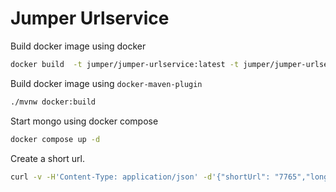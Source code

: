 # Jumper Urlservice

Build docker image using docker

```bash
docker build  -t jumper/jumper-urlservice:latest -t jumper/jumper-urlservice:0.1 -f Dockerfile .
```

Build docker image using `docker-maven-plugin`

```bash
./mvnw docker:build
```


Start mongo using docker compose

```bash
docker compose up -d
```

Create a short url.

```bash
curl -v -H'Content-Type: application/json' -d'{"shortUrl": "7765","longUrl": "http://www.google.com", "userid": "007"}' http://localhost:8082/api/v1/urlservice
```


